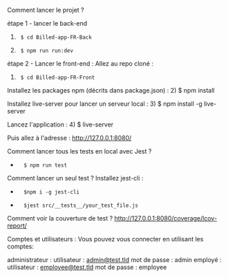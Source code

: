 Comment lancer le projet ?

étape 1 - lancer le back-end

1)      $ cd Billed-app-FR-Back

2)      $ npm run run:dev


étape 2 - Lancer le front-end :
Allez au repo cloné :

1)      $ cd Billed-app-FR-Front

Installez les packages npm (décrits dans package.json) :
2)      $ npm install

Installez live-server pour lancer un serveur local :
3)      $ npm install -g live-server

Lancez l'application :
4)      $ live-server


Puis allez à l'adresse : http://127.0.0.1:8080/

Comment lancer tous les tests en local avec Jest ?
-       $ npm run test

Comment lancer un seul test ?
Installez jest-cli :
-       $npm i -g jest-cli
-       $jest src/__tests__/your_test_file.js

Comment voir la couverture de test ?
http://127.0.0.1:8080/coverage/lcov-report/

Comptes et utilisateurs :
Vous pouvez vous connecter en utilisant les comptes:

administrateur :
utilisateur : admin@test.tld 
mot de passe : admin
employé :
utilisateur : employee@test.tld
mot de passe : employee



